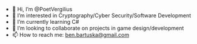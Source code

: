 - 👋 Hi, I’m @PoetVergilius
- 👀 I’m interested in Cryptography/Cyber Security/Software Development
- 🌱 I’m currently learning C#
- 💞️ I’m looking to collaborate on projects in game design/development
- 📫 How to reach me: ben.bartuska@gmail.com


<!---
PoetVergilius/PoetVergilius is a ✨ special ✨ repository because its `README.md` (this file) appears on your GitHub profile.
You can click the Preview link to take a look at your changes.
--->
